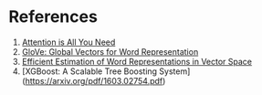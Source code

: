 # References

1. [Attention is All You Need](https://arxiv.org/abs/1706.03762)
2. [GloVe: Global Vectors for Word Representation](https://nlp.stanford.edu/pubs/glove.pdf)
3. [Efficient Estimation of Word Representations in Vector Space](https://arxiv.org/pdf/1301.3781.pdf)
4. [XGBoost: A Scalable Tree Boosting System] (https://arxiv.org/pdf/1603.02754.pdf)
